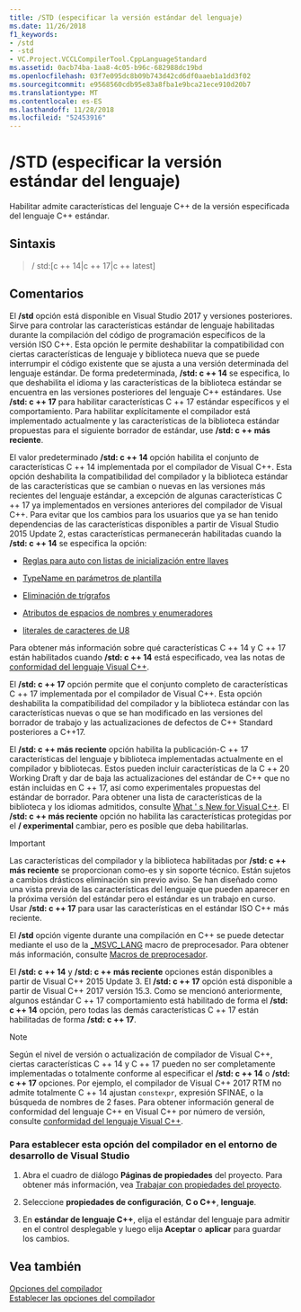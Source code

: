 ```yaml
---
title: /STD (especificar la versión estándar del lenguaje)
ms.date: 11/26/2018
f1_keywords:
- /std
- -std
- VC.Project.VCCLCompilerTool.CppLanguageStandard
ms.assetid: 0acb74ba-1aa8-4c05-b96c-682988dc19bd
ms.openlocfilehash: 03f7e095dc8b09b743d42cd6df0aaeb1a1dd3f02
ms.sourcegitcommit: e9568560cdb95e83a8fba1e9bca21ece910d20b7
ms.translationtype: MT
ms.contentlocale: es-ES
ms.lasthandoff: 11/28/2018
ms.locfileid: "52453916"
---
```

# <a name="std-specify-language-standard-version"></a>/STD (especificar la versión estándar del lenguaje)

Habilitar admite características del lenguaje C++ de la versión especificada del lenguaje C++ estándar.

## <a name="syntax"></a>Sintaxis

> / std:\[c ++ 14\|c ++ 17\|c ++ latest]

## <a name="remarks"></a>Comentarios

El **/std** opción está disponible en Visual Studio 2017 y versiones posteriores. Sirve para controlar las características estándar de lenguaje habilitadas durante la compilación del código de programación específicos de la versión ISO C++. Esta opción le permite deshabilitar la compatibilidad con ciertas características de lenguaje y biblioteca nueva que se puede interrumpir el código existente que se ajusta a una versión determinada del lenguaje estándar. De forma predeterminada, **/std: c ++ 14** se especifica, lo que deshabilita el idioma y las características de la biblioteca estándar se encuentra en las versiones posteriores del lenguaje C++ estándares. Use **/std: c ++ 17** para habilitar características C ++ 17 estándar específicos y el comportamiento. Para habilitar explícitamente el compilador está implementado actualmente y las características de la biblioteca estándar propuestas para el siguiente borrador de estándar, use **/std: c ++ más reciente**.

El valor predeterminado **/std: c ++ 14** opción habilita el conjunto de características C ++ 14 implementada por el compilador de Visual C++. Esta opción deshabilita la compatibilidad del compilador y la biblioteca estándar de las características que se cambian o nuevas en las versiones más recientes del lenguaje estándar, a excepción de algunas características C ++ 17 ya implementados en versiones anteriores del compilador de Visual C++. Para evitar que los cambios para los usuarios que ya se han tenido dependencias de las características disponibles a partir de Visual Studio 2015 Update 2, estas características permanecerán habilitadas cuando la **/std: c ++ 14** se especifica la opción:

- [Reglas para auto con listas de inicialización entre llaves](http://www.open-std.org/jtc1/sc22/wg21/docs/papers/2014/n3922.html)

- [TypeName en parámetros de plantilla](http://www.open-std.org/jtc1/sc22/wg21/docs/papers/2014/n4051.html)

- [Eliminación de trígrafos](http://www.open-std.org/jtc1/sc22/wg21/docs/papers/2014/n4086.html)

- [Atributos de espacios de nombres y enumeradores](http://www.open-std.org/jtc1/sc22/wg21/docs/papers/2014/n4266.html)

- [literales de caracteres de U8](http://www.open-std.org/jtc1/sc22/wg21/docs/papers/2014/n4267.html)

Para obtener más información sobre qué características C ++ 14 y C ++ 17 están habilitados cuando **/std: c ++ 14** está especificado, vea las notas de [conformidad del lenguaje Visual C++](../../visual-cpp-language-conformance.md).

El **/std: c ++ 17** opción permite que el conjunto completo de características C ++ 17 implementada por el compilador de Visual C++. Esta opción deshabilita la compatibilidad del compilador y la biblioteca estándar con las características nuevas o que se han modificado en las versiones del borrador de trabajo y las actualizaciones de defectos de C++ Standard posteriores a C++17.

El **/std: c ++ más reciente** opción habilita la publicación-C ++ 17 características del lenguaje y biblioteca implementadas actualmente en el compilador y bibliotecas. Estos pueden incluir características de la C ++ 20 Working Draft y dar de baja las actualizaciones del estándar de C++ que no están incluidas en C ++ 17, así como experimentales propuestas del estándar de borrador. Para obtener una lista de características de la biblioteca y los idiomas admitidos, consulte [What ' s New for Visual C++](../../what-s-new-for-visual-cpp-in-visual-studio.md). El **/std: c ++ más reciente** opción no habilita las características protegidas por el **/ experimental** cambiar, pero es posible que deba habilitarlas.

> [!IMPORTANT]
> Las características del compilador y la biblioteca habilitadas por **/std: c ++ más reciente** se proporcionan como-es y sin soporte técnico. Están sujetos a cambios drásticos eliminación sin previo aviso. Se han diseñado como una vista previa de las características del lenguaje que pueden aparecer en la próxima versión del estándar pero el estándar es un trabajo en curso. Usar **/std: c ++ 17** para usar las características en el estándar ISO C++ más reciente.

El **/std** opción vigente durante una compilación en C++ se puede detectar mediante el uso de la [ \_MSVC\_LANG](../../preprocessor/predefined-macros.md) macro de preprocesador. Para obtener más información, consulte [Macros de preprocesador](../../preprocessor/predefined-macros.md).

El **/std: c ++ 14** y **/std: c ++ más reciente** opciones están disponibles a partir de Visual C++ 2015 Update 3. El **/std: c ++ 17** opción está disponible a partir de Visual C++ 2017 versión 15.3. Como se mencionó anteriormente, algunos estándar C ++ 17 comportamiento está habilitado de forma el **/std: c ++ 14** opción, pero todas las demás características C ++ 17 están habilitadas de forma **/std: c ++ 17**.

> [!NOTE]
> Según el nivel de versión o actualización de compilador de Visual C++, ciertas características C ++ 14 y C ++ 17 pueden no ser completamente implementadas o totalmente conforme al especificar el **/std: c ++ 14** o **/std: c ++ 17** opciones. Por ejemplo, el compilador de Visual C++ 2017 RTM no admite totalmente C ++ 14 ajustan `constexpr`, expresión SFINAE, o la búsqueda de nombres de 2 fases. Para obtener información general de conformidad del lenguaje C++ en Visual C++ por número de versión, consulte [conformidad del lenguaje Visual C++](../../visual-cpp-language-conformance.md).

### <a name="to-set-this-compiler-option-in-the-visual-studio-development-environment"></a>Para establecer esta opción del compilador en el entorno de desarrollo de Visual Studio

1. Abra el cuadro de diálogo **Páginas de propiedades** del proyecto. Para obtener más información, vea [Trabajar con propiedades del proyecto](../../ide/working-with-project-properties.md).

1. Seleccione **propiedades de configuración**, **C o C++**, **lenguaje**.

1. En **estándar de lenguaje C++**, elija el estándar del lenguaje para admitir en el control desplegable y luego elija **Aceptar** o **aplicar** para guardar los cambios.

## <a name="see-also"></a>Vea también

[Opciones del compilador](../../build/reference/compiler-options.md)<br/>
[Establecer las opciones del compilador](../../build/reference/setting-compiler-options.md)
